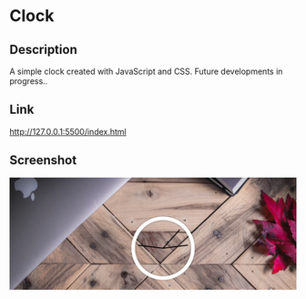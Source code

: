 # Clock

## Description

A simple clock created with JavaScript and CSS. Future developments in progress..

## Link

http://127.0.0.1:5500/index.html

## Screenshot

![alt text](image.png)
